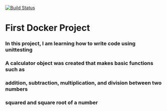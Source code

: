 [![Build Status](https://travis-ci.com/mkm99/firstDockerProject.svg?branch=master)](https://travis-ci.com/mkm99/firstDockerProject)


# First Docker Project

### In this project, I am learning how to write code using unittesting
### A calculator object was created that makes basic functions such as 
### addition, subtraction, multiplication, and division between two numbers
### squared and square root of a number
